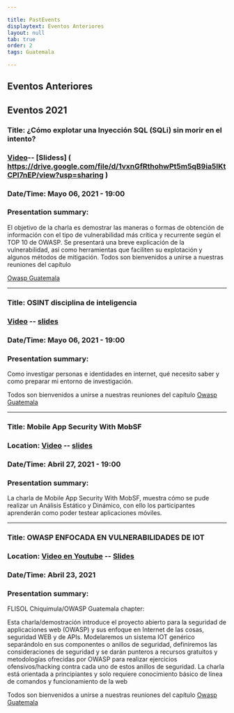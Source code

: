 ```yaml
---

title: PastEvents
displaytext: Eventos Anteriores
layout: null
tab: true
order: 2
tags: Guatemala

---
```


## Eventos Anteriores

## Eventos 2021

### Title: ¿Cómo explotar una Inyección SQL (SQLi) sin morir en el intento?
### [Video]( https://www.facebook.com/2005928372981836/videos/125736882861714 )-- [Slidess] ( https://drive.google.com/file/d/1vxnGfRthohwPt5m5qB9ia5lKtCPl7nEP/view?usp=sharing )
### Date/Time: Mayo 06, 2021 - 19:00

### Presentation summary: 

El objetivo de la charla es demostrar las maneras o formas de obtención de información con el tipo de vulnerabilidad más crítica y recurrente según el TOP 10 de OWASP. Se presentará una breve explicación de la vulnerabilidad, así como herramientas que faciliten su explotación y algunos métodos de mitigación.
Todos son bienvenidos a unirse a nuestras reuniones del capítulo

[Owasp Guatemala](https://www.facebook.com/owaspgt)

------------------------------------

### Title: OSINT disciplina de inteligencia
### [Video]( https://www.facebook.com/2005928372981836/videos/470560607345822 ) -- [slides]( https://drive.google.com/file/d/17bh2A-NsU-3qRI3POUl1dbFP--ADZdHW/view?usp=sharing )
### Date/Time: Mayo 06, 2021 - 19:00
### Presentation summary: 

Como investigar personas e identidades en internet, qué necesito saber y como preparar mi entorno de investigación.

Todos son bienvenidos a unirse a nuestras reuniones del capítulo
[Owasp Guatemala](https://www.facebook.com/owaspgt)

------------------------------------


### Title: Mobile App Security With MobSF
### Location: [Video]( https://www.facebook.com/owaspgt/videos/6474172662608536 ) -- [slides]( https://drive.google.com/file/d/1cJS0lExWr2JujyE7f4nbJ9yGz6cUMLyw/view?usp=sharing )
### Date/Time: Abril 27, 2021 - 19:00
### Presentation summary: 

La charla de Mobile App Security With MobSF, muestra cómo se pude realizar un Análisis Estático y Dinámico, con ello los participantes aprenderán como poder testear aplicaciones móviles.

------------------------------------

### Title: OWASP ENFOCADA EN VULNERABILIDADES DE IOT
### Location: [Video en Youtube](https://youtu.be/CnVFQ73_R7U?t=565) -- [Slides]( https://drive.google.com/file/d/1YM8JJOHVZd9hHVZ60JN_y3ySwSf7963p/view?usp=sharing )
### Date/Time: Abril 23, 2021
### Presentation summary: 

FLISOL Chiquimula/OWASP Guatemala chapter:

Esta charla/demostración introduce el proyecto abierto para la seguridad de applicaciones web (OWASP) y sus enfoque en Internet de las cosas, seguridad WEB y de APIs. Modelaremos un sistema IOT genérico separándolo en sus componentes o anillos de seguridad, definiremos las consideraciones de seguridad y se darán punteros a recursos gratuitos y metodologías ofrecidas por OWASP para realizar ejercicios ofensivos/hacking contra cada uno de estos anillos de seguridad. La charla está orientada a principiantes y solo requiere conocimiento básico de linea de comandos y funcionamiento de la web

Todos son bienvenidos a unirse a nuestras reuniones del capítulo
[Owasp Guatemala](https://www.facebook.com/owaspgt)
